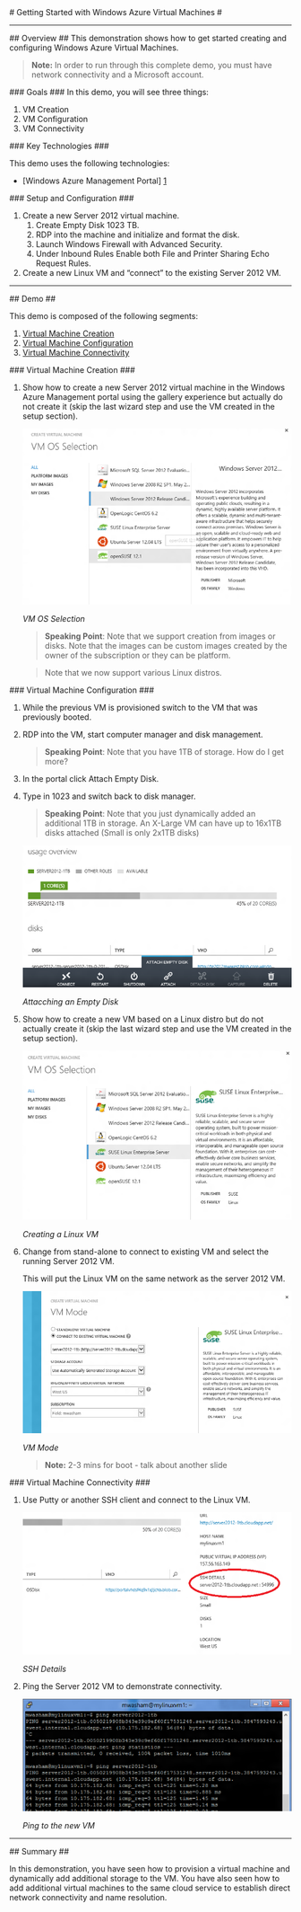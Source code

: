 ﻿<a name="title" />
# Getting Started with Windows Azure Virtual Machines #

---

<a name="Overview" />
## Overview ##
This demonstration shows how to get started creating and configuring Windows Azure Virtual Machines.

> **Note:** In order to run through this complete demo, you must have network connectivity and a Microsoft account.

<a id="goals" />
### Goals ###
In this demo, you will see three things:

1.	VM Creation
1.	VM Configuration 
1.	VM Connectivity 

<a name="technologies" />
### Key Technologies ###

This demo uses the following technologies:

- [Windows Azure Management Portal] [1]

[1]: https://manage.windowsazure.com/

<a name="setup" />
### Setup and Configuration ###

1.	Create a new Server 2012 virtual machine.
	1.	Create Empty Disk 1023 TB.
	1.	RDP into the machine and initialize and format the disk.
	1.	Launch Windows Firewall with Advanced Security.
	1.	Under Inbound Rules Enable both File and Printer Sharing Echo Request Rules.
1.	Create a new Linux VM and “connect” to the existing Server 2012 VM.

---

<a name="Demo" />
## Demo ##

This demo is composed of the following segments:

1. [Virtual Machine Creation](#segment1)
1. [Virtual Machine Configuration](#segment2)
1. [Virtual Machine Connectivity](#segment3)

<a name="segment1" />
### Virtual Machine Creation ###

1.	Show how to create a new Server 2012 virtual machine in the Windows Azure Management portal using the gallery experience but actually do not create it (skip the last wizard step and use the VM created in the setup section).

	![VM OS Selection](images/vm-os-selection.png?raw=true "VM OS Selection")

	_VM OS Selection_

	> **Speaking Point**: Note that we support creation from images or disks. Note that the images can be custom images created by the owner of the subscription or they can be platform.

	> Note that we now support various Linux distros.


<a name="segment2" />
### Virtual Machine Configuration ###

1.	While the previous VM is provisioned switch to the VM that was previously booted.

1. RDP into the VM, start computer manager and disk management.

	> **Speaking Point**: Note that you have 1TB of storage. How do I get more? 

1. In the portal click Attach Empty Disk.

1. Type in 1023 and switch back to disk manager.

	> **Speaking Point**: Note that you just dynamically added an additional 1TB in storage.
	> An X-Large VM can have up to 16x1TB disks attached (Small is only 2x1TB disks)

	![Attacching an Empty Disk](images/attacching-an-empty-disk.png?raw=true)

	_Attacching an Empty Disk_

1. Show how to create a new VM based on a Linux distro but do not actually create it  (skip the last wizard step and use the VM created in the setup section).

	![Creating a Linux VM](images/creating-a-linux-vm.png?raw=true)

	_Creating a Linux VM_

1. Change from stand-alone to connect to existing VM and select the running Server 2012 VM.

	This will put the Linux VM on the same network as the server 2012 VM.

	![VM Mode](images/vm-mode.png?raw=true "VM Mode")

	_VM Mode_

	> **Note:** 2-3 mins for boot - talk about another slide


<a name="segment3" />
### Virtual Machine Connectivity ###

1. Use Putty or another SSH client and connect to the Linux VM.

	![SSH Details](images/ssh-details.png?raw=true "SSH Details")

	_SSH Details_

1. Ping the Server 2012 VM to demonstrate connectivity.

	![Ping to the new VM](images/ping-to-the-new-vm.png?raw=true "Ping to the new VM")
	
	_Ping to the new VM_

---

<a name="summary" />
## Summary ##

In this demonstration, you have seen how to provision a virtual machine and dynamically add additional storage to the VM.  You have also seen how to add additional virtual machines to the same cloud service to establish direct network connectivity and name resolution. 